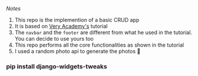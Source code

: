 
*Notes*
1. This repo is the implemention of a basic CRUD app
2. It is based on [Very Academy's](https://www.youtube.com/watch?v=RwWhQTSV44Q) tutorial 
3. The `navbar` and the `footer` are different from what he used in the tutorial. You can decide to use yours too
4. This repo performs all the core functionalities as shown in the tutorial 
5. I used a random photo api to generate the photos 🙂

### pip install django-widgets-tweaks

